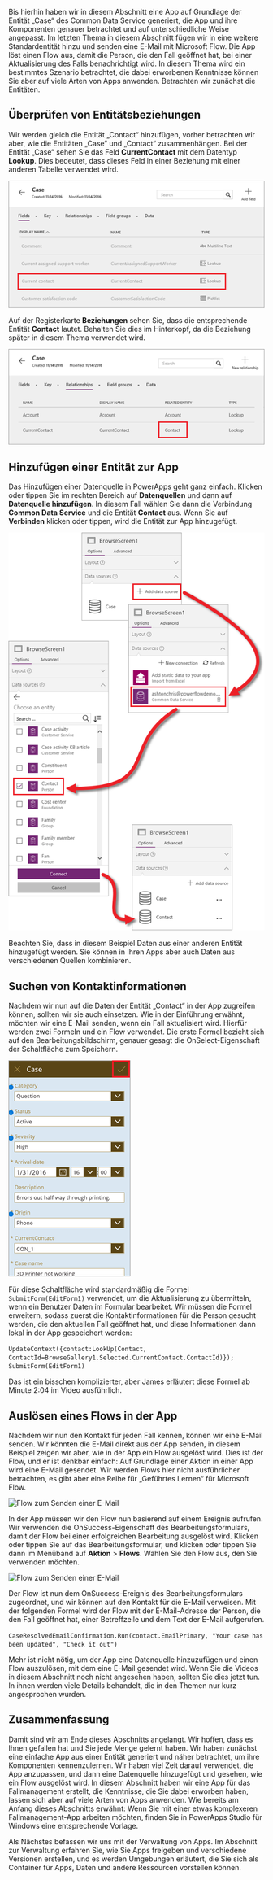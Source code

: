 Bis hierhin haben wir in diesem Abschnitt eine App auf Grundlage der Entität „Case“ des Common Data Service generiert, die App und ihre Komponenten genauer betrachtet und auf unterschiedliche Weise angepasst. Im letzten Thema in diesem Abschnitt fügen wir in eine weitere Standardentität hinzu und senden eine E-Mail mit Microsoft Flow. Die App löst einen Flow aus, damit die Person, die den Fall geöffnet hat, bei einer Aktualisierung des Falls benachrichtigt wird. In diesem Thema wird ein bestimmtes Szenario betrachtet, die dabei erworbenen Kenntnisse können Sie aber auf viele Arten von Apps anwenden. Betrachten wir zunächst die Entitäten.

## <a name="review-entity-relationships"></a>Überprüfen von Entitätsbeziehungen
Wir werden gleich die Entität „Contact“ hinzufügen, vorher betrachten wir aber, wie die Entitäten „Case“ und „Contact“ zusammenhängen. Bei der Entität „Case“ sehen Sie das Feld **CurrentContact** mit dem Datentyp **Lookup**. Dies bedeutet, dass dieses Feld in einer Beziehung mit einer anderen Tabelle verwendet wird.

![Felder für Entität „Case“](./media/learning-case-app-add-source/case-fields.png)

Auf der Registerkarte **Beziehungen** sehen Sie, dass die entsprechende Entität **Contact** lautet. Behalten Sie dies im Hinterkopf, da die Beziehung später in diesem Thema verwendet wird.

![Beziehungen der Entität „Case“](./media/learning-case-app-add-source/case-relationships.png)

## <a name="add-an-entity-to-the-app"></a>Hinzufügen einer Entität zur App
Das Hinzufügen einer Datenquelle in PowerApps geht ganz einfach. Klicken oder tippen Sie im rechten Bereich auf **Datenquellen** und dann auf **Datenquelle hinzufügen**. In diesem Fall wählen Sie dann die Verbindung **Common Data Service** und die Entität **Contact** aus. Wenn Sie auf **Verbinden** klicken oder tippen, wird die Entität zur App hinzugefügt. 

![Entität „Contact“ hinzufügen](./media/learning-case-app-add-source/contact-entity.png)

Beachten Sie, dass in diesem Beispiel Daten aus einer anderen Entität hinzugefügt werden. Sie können in Ihren Apps aber auch Daten aus verschiedenen Quellen kombinieren. 

## <a name="look-up-contact-information"></a>Suchen von Kontaktinformationen
Nachdem wir nun auf die Daten der Entität „Contact“ in der App zugreifen können, sollten wir sie auch einsetzen. Wie in der Einführung erwähnt, möchten wir eine E-Mail senden, wenn ein Fall aktualisiert wird. Hierfür werden zwei Formeln und ein Flow verwendet. Die erste Formel bezieht sich auf den Bearbeitungsbildschirm, genauer gesagt die OnSelect-Eigenschaft der Schaltfläche zum Speichern.

![Bildschirm zum Bearbeiten der App](./media/learning-case-app-add-source/edit-screen.png)

Für diese Schaltfläche wird standardmäßig die Formel `SubmitForm(EditForm1)` verwendet, um die Aktualisierung zu übermitteln, wenn ein Benutzer Daten im Formular bearbeitet. Wir müssen die Formel erweitern, sodass zuerst die Kontaktinformationen für die Person gesucht werden, die den aktuellen Fall geöffnet hat, und diese Informationen dann lokal in der App gespeichert werden: 

```UpdateContext({contact:LookUp(Contact, ContactId=BrowseGallery1.Selected.CurrentContact.ContactId)}); SubmitForm(EditForm1)```

Das ist ein bisschen komplizierter, aber James erläutert diese Formel ab Minute 2:04 im Video ausführlich.

## <a name="trigger-a-flow-from-the-app"></a>Auslösen eines Flows in der App
Nachdem wir nun den Kontakt für jeden Fall kennen, können wir eine E-Mail senden. Wir könnten die E-Mail direkt aus der App senden, in diesem Beispiel zeigen wir aber, wie in der App ein Flow ausgelöst wird. Dies ist der Flow, und er ist denkbar einfach: Auf Grundlage einer Aktion in einer App wird eine E-Mail gesendet. Wir werden Flows hier nicht ausführlicher betrachten, es gibt aber eine Reihe für „Geführtes Lernen“ für Microsoft Flow. 

![Flow zum Senden einer E-Mail](./media/learning-case-app-add-source/email-flow.png)

In der App müssen wir den Flow nun basierend auf einem Ereignis aufrufen. Wir verwenden die OnSuccess-Eigenschaft des Bearbeitungsformulars, damit der Flow bei einer erfolgreichen Bearbeitung ausgelöst wird. Klicken oder tippen Sie auf das Bearbeitungsformular, und klicken oder tippen Sie dann im Menüband auf **Aktion** > **Flows**. Wählen Sie den Flow aus, den Sie verwenden möchten. 

![Flow zum Senden einer E-Mail](./media/learning-case-app-add-source/add-flow-action.png)

Der Flow ist nun dem OnSuccess-Ereignis des Bearbeitungsformulars zugeordnet, und wir können auf den Kontakt für die E-Mail verweisen. Mit der folgenden Formel wird der Flow mit der E-Mail-Adresse der Person, die den Fall geöffnet hat, einer Betreffzeile und dem Text der E-Mail aufgerufen. 

```CaseResolvedEmailConfirmation.Run(contact.EmailPrimary, "Your case has been updated", "Check it out")```

Mehr ist nicht nötig, um der App eine Datenquelle hinzuzufügen und einen Flow auszulösen, mit dem eine E-Mail gesendet wird. Wenn Sie die Videos in diesem Abschnitt noch nicht angesehen haben, sollten Sie dies jetzt tun. In ihnen werden viele Details behandelt, die in den Themen nur kurz angesprochen wurden.

## <a name="wrapping-it-all-up"></a>Zusammenfassung
Damit sind wir am Ende dieses Abschnitts angelangt. Wir hoffen, dass es Ihnen gefallen hat und Sie jede Menge gelernt haben. Wir haben zunächst eine einfache App aus einer Entität generiert und näher betrachtet, um ihre Komponenten kennenzulernen. Wir haben viel Zeit darauf verwendet, die App anzupassen, und dann eine Datenquelle hinzugefügt und gesehen, wie ein Flow ausgelöst wird. In diesem Abschnitt haben wir eine App für das Fallmanagement erstellt, die Kenntnisse, die Sie dabei erworben haben, lassen sich aber auf viele Arten von Apps anwenden. Wie bereits am Anfang dieses Abschnitts erwähnt: Wenn Sie mit einer etwas komplexeren Fallmanagement-App arbeiten möchten, finden Sie in PowerApps Studio für Windows eine entsprechende Vorlage. 

Als Nächstes befassen wir uns mit der Verwaltung von Apps. Im Abschnitt zur Verwaltung erfahren Sie, wie Sie Apps freigeben und verschiedene Versionen erstellen, und es werden Umgebungen erläutert, die Sie sich als Container für Apps, Daten und andere Ressourcen vorstellen können. 

